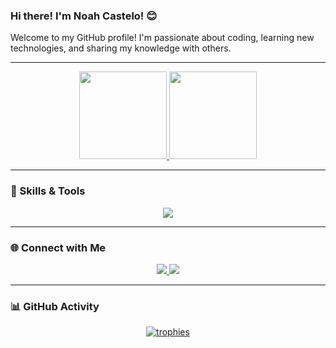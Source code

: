 ### Hi there! I'm Noah Castelo! 😊

Welcome to my GitHub profile! I'm passionate about coding, learning new technologies, and sharing my knowledge with others.

---

<div align="center">
  <a href="https://github.com/Kaliware">
    <img height="140em" src="https://github-readme-stats.vercel.app/api?username=Kaliware&show_icons=true&theme=github_dark&include_all_commits=true&count_private=true"/>
    <img height="140em" src="https://github-readme-stats.vercel.app/api/top-langs/?username=Kaliware&layout=compact&langs_count=7&theme=github_dark"/>
  </a>
</div>

---

### 🚀 Skills & Tools

<div align="center" >
  <img src="https://skillicons.dev/icons?i=java,maven,spring,postgres,azure,linux,docker" />
</div>

---

### 🌐 Connect with Me

<div align="center"> 
  <a href="mailto:noah.damian.castelo@gmail.com">
    <img src="https://img.shields.io/badge/-Gmail-%23333?style=for-the-badge&logo=gmail&logoColor=white" target="_blank">
  </a>
  <a href="https://www.linkedin.com/in/damian-castelo/" target="_blank">
    <img src="https://img.shields.io/badge/-LinkedIn-%230077B5?style=for-the-badge&logo=linkedin&logoColor=white" target="_blank">
  </a>
</div>

---

### 📊 GitHub Activity

<div align="center">
  <a href="https://github.com/Kaliware">
    <img src="https://github-profile-trophy.vercel.app/?username=Kaliware&theme=onedark&no-frame=true&row=1&column=6" alt="trophies">
  </a>
</div>
<!---
---

### 💼 My Projects

- [Awesome Project 1](https://github.com/Kaliware/project1): Description of awesome project 1.
- [Awesome Project 2](https://github.com/Kaliware/project2): Description of awesome project 2.
- [Awesome Project 3](https://github.com/Kaliware/project3): Description of awesome project 3.

Feel free to check out my repositories and contribute to any projects that interest you!

---->
